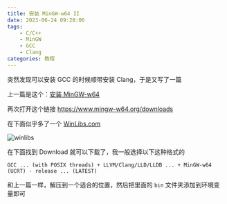 ```yaml
---
title: 安装 MinGW-w64 II
date: 2023-06-24 09:28:06
tags:
    - C/C++
    - MinGW
    - GCC
    - Clang
categories: 教程
---
```


突然发现可以安装 GCC 的时候顺带安装 Clang，于是又写了一篇

上一篇是这个：[安装 MinGW-w64](/2022/07/21/mingw-w64-install)

<!-- more -->

再次打开这个链接 https://www.mingw-w64.org/downloads

在下面似乎多了一个 [WinLibs.com](https://winlibs.com)

![winlibs](https://static-argvchs.netlify.app/images/winlibs.png)

在下面找到 Download 就可以下载了，我一般选择以下这种格式的

```
GCC ... (with POSIX threads) + LLVM/Clang/LLD/LLDB ... + MinGW-w64 (UCRT) - release ... (LATEST)
```

和上一篇一样，解压到一个适合的位置，然后把里面的 `bin` 文件夹添加到环境变量即可
